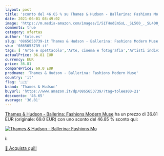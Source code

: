 ```yaml
---
layout: post
title: 'sconto del 46.65 % su Thames & Hudson - Ballerina: Fashions Mo  '
date: 2021-06-01 08:49:02
image: 'https://m.media-amazon.com/images/I/51THodEmSsL._SL500_._SL400_.jpg'
comments: true
category: ofertas
author: 'tole.es'
slug: '0865653739-it Thames & Hudson - Ballerina: Fashions Modern Muse'
sku: '0865653739-it'
tags: [ 'Arte e spettacolo','Arte, cinema e fotografia','Artisti individuali','Danza','Danza classica','Design commerciale','Design e arti decorative','Design e grafica','Libri','Moda e Design','Storia dellarte per temi e concetti','Storia dellarte, teoria e critica','Tessuti e costumi','thames & hudson', ]
actualPrice: 36.81 EUR
currency: EUR
price: 36.81
comparePrice: 69.0 EUR
prodname: 'Thames & Hudson - Ballerina: Fashions Modern Muse'
country: 'it'
flag: '🇮🇹'
brand: 'Thames & Hudson'
buyurl: 'https://www.amazon.it/dp/0865653739/?tag=tolees00-21'
descuento: '46.65'
average: '36.81'
---
```


[Thames & Hudson - Ballerina: Fashions Modern Muse](https://www.amazon.it/dp/0865653739/?tag=tolees00-21) ha un prezzo di 36.81 EUR (originale: 69.0 EUR) con uno sconto del 46.65 % sconto qui:

[![Thames & Hudson - Ballerina: Fashions Mo](https://m.media-amazon.com/images/I/51THodEmSsL._SL500_._SL400_.jpg)](https://www.amazon.it/dp/0865653739/?tag=tolees00-21)

ℹ️:


[🛒 Acquista qui!!](https://www.amazon.it/dp/0865653739/?tag=tolees00-21)
